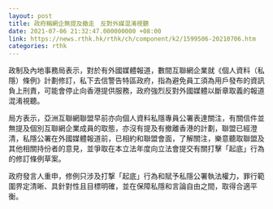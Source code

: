 ```yaml
---
layout: post
title: 政府稱網企無提及撤走　反對外媒混淆視聽
date: 2021-07-06 21:32:47.000000000 +08:00
link: https://news.rthk.hk/rthk/ch/component/k2/1599506-20210706.htm
categories: rthk
---
```


政制及內地事務局表示，對於有外國媒體報道，數間互聯網企業就《個人資料（私隱）條例》計劃修訂，私下去信警告特區政府，指為避免員工須為用戶發布的資訊負上刑責，可能會停止向香港提供服務，政府強烈反對外國媒體以斷章取義的報道混淆視聽。

局方表示，亞洲互聯網聯盟早前亦向個人資料私隱專員公署表達關注，有關信件並無提及個別互聯網企業成員的取態，亦沒有提及有撤離香港的計劃，聯盟已經澄清，私隱公署在外國媒體報道前，已相約和聯盟會面，了解關注，樂意聽取聯盟及其他相關持份者的意見，並爭取在本立法年度向立法會提交有關打擊「起底」行為的修訂條例草案。

政府發言人重申，修例只涉及打撃「起底」行為和賦予私隱公署執法權力，罪行範圍界定清晰、具針對性且目標明確，並在保障私隱和言論自由之間，取得合適平衡。
